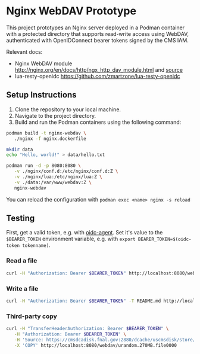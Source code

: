 # Nginx WebDAV Prototype

This project prototypes an Nginx server deployed in a Podman container with a protected directory that supports read-write access using WebDAV, authenticated with OpenIDConnect bearer tokens signed by the CMS IAM.

Relevant docs:
- Nginx WebDAV module http://nginx.org/en/docs/http/ngx_http_dav_module.html and [source](https://github.com/nginx/nginx/blob/master/src/http/modules/ngx_http_dav_module.c)
- lua-resty-openidc https://github.com/zmartzone/lua-resty-openidc

## Setup Instructions

1. Clone the repository to your local machine.
2. Navigate to the project directory.
3. Build and run the Podman containers using the following command:
```sh
podman build -t nginx-webdav \
   ./nginx -f nginx.dockerfile

mkdir data
echo "Hello, world!" > data/hello.txt

podman run -d -p 8080:8080 \
   -v ./nginx/conf.d:/etc/nginx/conf.d:Z \
   -v ./nginx/lua:/etc/nginx/lua:Z \
   -v ./data:/var/www/webdav:Z \
   nginx-webdav
```

You can reload the configuration with `podman exec <name> nginx -s reload`

## Testing

First, get a valid token, e.g. with [oidc-agent](https://wlcg-authz-wg.github.io/wlcg-authz-docs/token-based-authorization/oidc-agent/). Set it's value to the `$BEARER_TOKEN` environment variable, e.g. with `export BEARER_TOKEN=$(oidc-token tokenname)`.

### Read a file
```sh
curl -H "Authorization: Bearer $BEARER_TOKEN" http://localhost:8080/webdav/hello.txt
```

### Write a file
```sh
curl -H "Authorization: Bearer $BEARER_TOKEN" -T README.md http://localhost:8080/webdav/
```

### Third-party copy
```sh
curl -H "TransferHeaderAuthorization: Bearer $BEARER_TOKEN" \
   -H "Authorization: Bearer $BEARER_TOKEN" \
   -H 'Source: https://cmsdcadisk.fnal.gov:2880/dcache/uscmsdisk/store/test/loadtest/source/T1_US_FNAL_Disk/urandom.270MB.file0000' \
   -X 'COPY' http://localhost:8080/webdav/urandom.270MB.file0000
```